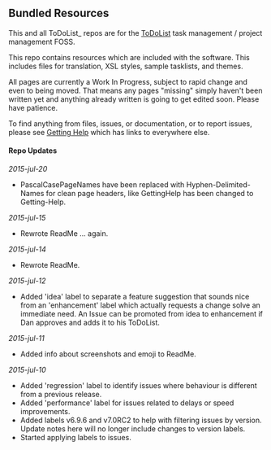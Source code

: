 ## Bundled Resources
 
This and all ToDoList_ repos are for the [ToDoList](http://www.codeproject.com/Articles/5371/ToDoList) task management / project management FOSS.

This repo contains resources which are included with the software. This includes files for translation, XSL styles, sample tasklists, and themes.

All pages are currently a Work In Progress, subject to rapid change and even to being moved.
That means any pages "missing" simply haven't been written yet and anything already written is going to get edited soon. Please have patience.

To find anything from files, issues, or documentation, or to report issues, please see [Getting Help](../../../ToDoList_Wiki/wiki/Getting-Help) which has links to everywhere else.

#### Repo Updates

*2015-jul-20*
- PascalCasePageNames have been replaced with Hyphen-Delimited-Names for clean page headers, like GettingHelp has been changed to Getting-Help.
 
*2015-jul-15*
- Rewrote ReadMe ... again.

*2015-jul-14*
- Rewrote ReadMe.

*2015-jul-12*
- Added 'idea' label to separate a feature suggestion that sounds nice from an 'enhancement' label which actually requests a change solve an immediate need. An Issue can be promoted from idea to enhancement if Dan approves and adds it to his ToDoList.

*2015-jul-11*
- Added info about screenshots and emoji to ReadMe.

*2015-jul-10*
- Added 'regression' label to identify issues where behaviour is different from a previous release.
- Added 'performance' label for issues related to delays or speed improvements.
- Added labels v6.9.6 and v7.0RC2 to help with filtering issues by version. Update notes here will no longer include changes to version labels.
- Started applying labels to issues.
